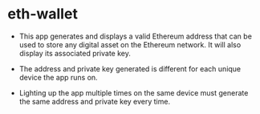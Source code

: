 # eth-wallet


- This app generates and displays a valid Ethereum address that can be used to store any digital asset on the Ethereum network. It will also display its associated private key.

- The address and private key generated is different for each unique device the app runs on.

- Lighting up the app multiple times on the same device must generate the same address and private key every time. 
